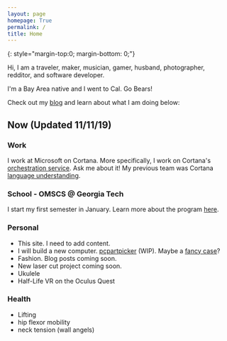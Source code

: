 ```yaml
---
layout: page
homepage: True
permalink: /
title: Home
---
```


{: style="margin-top:0; margin-bottom: 0;"}

Hi, I am a traveler, maker, musician, gamer, husband, photographer, redditor, and software developer.

I'm a Bay Area native and I went to Cal. Go Bears!

Check out my [blog](/blog) and learn about what I am doing below:

## Now (Updated 11/11/19)

### Work

I work at Microsoft on Cortana. More specifically, I work on Cortana's [orchestration service](https://en.wikipedia.org/wiki/Orchestration_(computing)). Ask me about it! My previous team was Cortana [language understanding](https://en.wikipedia.org/wiki/Natural-language_understanding).

### School - OMSCS @ Georgia Tech

I start my first semester in January. Learn more about the program [here](http://www.omscs.gatech.edu/). 

### Personal

- This site. I need to add content.
- I will build a new computer. [pcpartpicker](https://pcpartpicker.com/list/L4qnQq) (WIP). Maybe a [fancy case](http://www.phanteks.com/Enthoo-Evolv-X.html)?
- Fashion. Blog posts coming soon.
- New laser cut project coming soon.
- Ukulele
- Half-Life VR on the Oculus Quest

### Health

- Lifting
- hip flexor mobility 
- neck tension (wall angels)